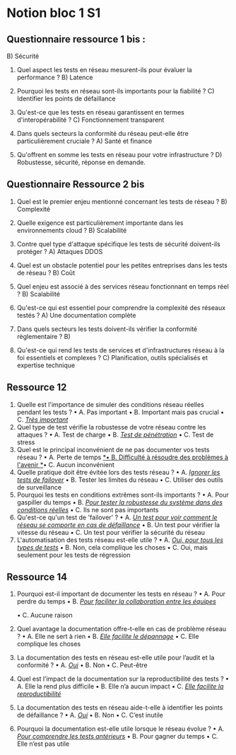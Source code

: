 # 

# Notion bloc 1 S1

## Questionnaire ressource 1 bis :

B) Sécurité

1. Quel aspect les tests en réseau mesurent-ils pour évaluer la performance ?
   B) Latence

2. Pourquoi les tests en réseau sont-ils importants pour la fiabilité ?
   C) Identifier les points de défaillance

3. Qu'est-ce que les tests en réseau garantissent en termes d'interopérabilité ?
   C) Fonctionnement transparent

4. Dans quels secteurs la conformité du réseau peut-elle être particulièrement cruciale ?
   A) Santé et finance

5. Qu'offrent en somme les tests en réseau pour votre infrastructure ?
   D) Robustesse, sécurité, réponse en demande.

## Questionnaire Ressource 2 bis

1. Quel est le premier enjeu mentionné concernant les tests de réseau ?
   B) Complexité

2. Quelle exigence est particulièrement importante dans les environnements cloud ?
   B) Scalabilité

3. Contre quel type d'attaque spécifique les tests de sécurité doivent-ils protéger ?
   A) Attaques DDOS

4. Quel est un obstacle potentiel pour les petites entreprises dans les tests de réseau ?
   B) Coût

5. Quel enjeu est associé à des services réseau fonctionnant en temps réel ?
   B) Scalabilité

6. Qu'est-ce qui est essentiel pour comprendre la complexité des réseaux testés ?
   A) Une documentation complète

7. Dans quels secteurs les tests doivent-ils vérifier la conformité règlementaire ?
   B)

8. Qu'est-ce qui rend les tests de services et d'infrastructures réseau à la foi essentiels et complexes ?
   C) Planification, outils spécialisés et expertise technique



## Ressource 12

1. Quelle est l'importance de simuler des conditions réseau réelles pendant les tests ?
   • A. Pas important
   • B. Important mais pas crucial
   • C. <u>*Très important*</u>
2. Quel type de test vérifie la robustesse de votre réseau contre les attaques ?
   • A. Test de charge
   • B. <u>*Test de pénétration*</u>
   • C. Test de stress
3. Quel est le principal inconvénient de ne pas documenter vos tests réseau ?
   • A. Perte de temps
   <u>*• B. Difficulté à résoudre des problèmes à l'avenir
   *</u>• C. Aucun inconvénient
4. Quelle pratique doit être évitée lors des tests réseau ?
   • A. <u>*Ignorer les tests de failover*</u>
   • B. Tester les limites du réseau
   • C. Utiliser des outils de surveillance
5. Pourquoi les tests en conditions extrêmes sont-ils importants ?
   • A. Pour gaspiller du temps
   • B. <u>*Pour tester la robustesse du système dans des conditions réelles*</u>
   • C. Ils ne sont pas importants
6. Qu'est-ce qu'un test de 'failover' ?
   • A. <u>*Un test pour voir comment le réseau se comporte en cas de défaillance*</u>
   • B. Un test pour vérifier la vitesse du réseau
   • C. Un test pour vérifier la sécurité du réseau
7. L'automatisation des tests réseau est-elle utile ?
   • A. <u>*Oui, pour tous les types de tests*</u>
   • B. Non, cela complique les choses
   • C. Oui, mais seulement pour les tests de régression

## Ressource 14

1. Pourquoi est-il important de documenter les tests en réseau ?
   •    A. Pour perdre du temps
   •    B. <u>*Pour faciliter la collaboration entre les équipes*</u>
   
   •    C. Aucune raison
2. Quel avantage la documentation offre-t-elle en cas de problème réseau ?
   •    A. Elle ne sert à rien
   •    B. <u>*Elle facilite le dépannage*</u>
   •    C. Elle complique les choses
3. La documentation des tests en réseau est-elle utile pour l’audit et la conformité ?
   •    A. <u>*Oui*</u>
   •    B. Non
   •    C. Peut-être
4. Quel est l’impact de la documentation sur la reproductibilité des tests ?
   •    A. Elle la rend plus difficile
   •    B. Elle n’a aucun impact
   •    C. <u>*Elle facilite la reproductibilité*</u>
5. La documentation des tests en réseau aide-t-elle à identifier les points de défaillance ?
   •    A. <u>*Oui*</u>
   •    B. Non
   •    C. C’est inutile
6. Pourquoi la documentation est-elle utile lorsque le réseau évolue ?
   •    A. <u>*Pour comprendre les tests antérieurs*</u>
   •    B. Pour gagner du temps
   •    C. Elle n’est pas utile
